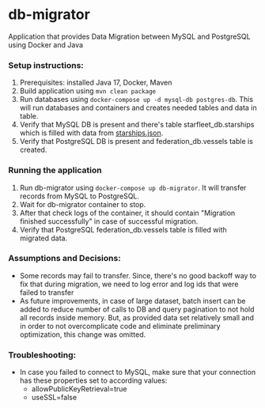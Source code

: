 # db-migrator
Application that provides Data Migration between MySQL and PostgreSQL using Docker and Java

### Setup instructions: 
1. Prerequisites: installed Java 17, Docker, Maven
2. Build application using `mvn clean package`
3. Run databases using `docker-compose up -d mysql-db postgres-db`. This will run databases and containers and creates needed tables and data in table.
4. Verify that MySQL DB is present and there's table starfleet_db.starships which is filled with data from [starships.json](mysql-init/starships.json).
5. Verify that PostgreSQL DB is present and federation_db.vessels table is created.

### Running the application
1. Run db-migrator using `docker-compose up db-migrator`. It will transfer records from MySQL to PostgreSQL.
2. Wait for db-migrator container to stop. 
3. After that check logs of the container, it should contain "Migration finished successfully" in case of successful migration.
4. Verify that PostgreSQL federation_db.vessels table is filled with migrated data.

### Assumptions and Decisions:
- Some records may fail to transfer. Since, there's no good backoff way to fix that during migration, we need to log error and log ids that were failed to transfer
- As future improvements, in case of large dataset, batch insert can be added to reduce number of calls to DB and query pagination to not hold all records inside memory. But, as provided data set relatively small and in order to not overcomplicate code and eliminate preliminary optimization, this change was omitted.

### Troubleshooting:
- In case you failed to connect to MySQL, make sure that your connection has these properties set to according values:
  - allowPublicKeyRetrieval=true
  - useSSL=false
